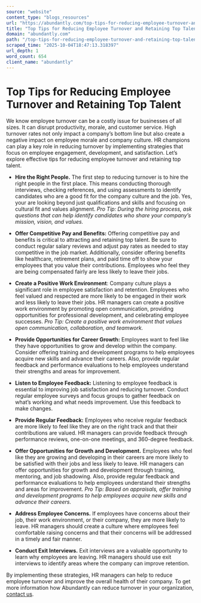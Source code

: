 ```yaml
---
source: "website"
content_type: "blogs_resources"
url: "https://abundantly.com/top-tips-for-reducing-employee-turnover-and-retaining-top-talent/"
title: "Top Tips for Reducing Employee Turnover and Retaining Top Talent"
domain: "abundantly.com"
path: "/top-tips-for-reducing-employee-turnover-and-retaining-top-talent/"
scraped_time: "2025-10-04T18:47:13.318397"
url_depth: 1
word_count: 654
client_name: "abundantly"
---
```


# Top Tips for Reducing Employee Turnover and Retaining Top Talent

We know employee turnover can be a costly issue for businesses of all sizes. It can disrupt productivity, morale, and customer service. High turnover rates not only impact a company’s bottom line but also create a negative impact on employee morale and company culture. HR champions can play a key role in reducing turnover by implementing strategies that focus on employee engagement, development, and satisfaction. Let’s explore effective tips for reducing employee turnover and retaining top talent.

* **Hire the Right People.** The first step to reducing turnover is to hire the right people in the first place. This means conducting thorough interviews, checking references, and using assessments to identify candidates who are a good fit for the company culture and the job. Yes, your are looking beyond just qualifications and skills and focusing on cultural fit and values alignment. _Pro Tip: During the hiring process, ask questions that can help identify candidates who share your company’s mission, vision, and values._

* **Offer Competitive Pay and Benefits:** Offering competitive pay and benefits is critical to attracting and retaining top talent. Be sure to conduct regular salary reviews and adjust pay rates as needed to stay competitive in the job market. Additionally, consider offering benefits like healthcare, retirement plans, and paid time off to show your employees that you value their contributions. Employees who feel they are being compensated fairly are less likely to leave their jobs.

* **Create a Positive Work Environment**: Company culture plays a significant role in employee satisfaction and retention. Employees who feel valued and respected are more likely to be engaged in their work and less likely to leave their jobs. HR managers can create a positive work environment by promoting open communication, providing opportunities for professional development, and celebrating employee successes. _Pro Tip: Create a positive work environment that values open communication, collaboration, and teamwork._

* **Provide Opportunities for Career Growth:** Employees want to feel like they have opportunities to grow and develop within the company. Consider offering training and development programs to help employees acquire new skills and advance their careers. Also, provide regular feedback and performance evaluations to help employees understand their strengths and areas for improvement.

* **Listen to Employee Feedback:** Listening to employee feedback is essential to improving job satisfaction and reducing turnover. Conduct regular employee surveys and focus groups to gather feedback on what’s working and what needs improvement. Use this feedback to make changes.

* **Provide Regular Feedback:** Employees who receive regular feedback are more likely to feel like they are on the right track and that their contributions are valued. HR managers can provide feedback through performance reviews, one-on-one meetings, and 360-degree feedback.

* **Offer Opportunities for Growth and Development.** Employees who feel like they are growing and developing in their careers are more likely to be satisfied with their jobs and less likely to leave. HR managers can offer opportunities for growth and development through training, mentoring, and job shadowing. Also, provide regular feedback and performance evaluations to help employees understand their strengths and areas for improvement. _Pro Tip: Based on appraisals, offer training and development programs to help employees acquire new skills and advance their careers._

* **Address Employee Concerns.** If employees have concerns about their job, their work environment, or their company, they are more likely to leave. HR managers should create a culture where employees feel comfortable raising concerns and that their concerns will be addressed in a timely and fair manner.

* **Conduct Exit Interviews.** Exit interviews are a valuable opportunity to learn why employees are leaving. HR managers should use exit interviews to identify areas where the company can improve retention.

By implementing these strategies, HR managers can help to reduce employee turnover and improve the overall health of their company. To get more information how Abundantly can reduce turnover in your organization, [contact us](https://abundantly.com/contact-us/).